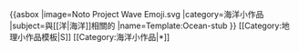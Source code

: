 {{asbox
|image=Noto Project Wave Emoji.svg
|category=海洋小作品
|subject=與[[洋|海洋]]相關的
|name=Template:Ocean-stub
}}<noinclude>
[[Category:地理小作品模板|S]]
[[Category:海洋小作品|*]]
</noinclude>